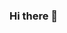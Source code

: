 ### Hi there 👋

<!--
**DanielM-24/DanielM-24** is a ✨ _special_ ✨ repository because its `README.md` (this file) appears on your GitHub profile.

Here are some ideas to get you started:

- 🔭 I’m currently working on Android
- 🌱 I’m currently learning Compose
- 👯 I’m looking to collaborate on ...
- 🤔 I’m looking for help with ...
- 💬 Ask me about Kotlin 
- 📫 How to reach me: Danola1497@gmail.com
- 😄 Pronouns: He/Him
- ⚡ Fun fact: ...
-->
